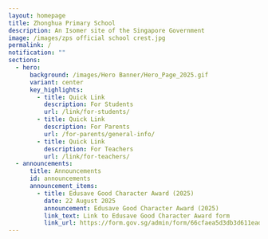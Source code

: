 ```yaml
---
layout: homepage
title: Zhonghua Primary School
description: An Isomer site of the Singapore Government
image: /images/zps official school crest.jpg
permalink: /
notification: ""
sections:
  - hero:
      background: /images/Hero Banner/Hero_Page_2025.gif
      variant: center
      key_highlights:
        - title: Quick Link
          description: For Students
          url: /link/for-students/
        - title: Quick Link
          description: For Parents
          url: /for-parents/general-info/
        - title: Quick Link
          description: For Teachers
          url: /link/for-teachers/
  - announcements:
      title: Announcements
      id: announcements
      announcement_items:
        - title: Edusave Good Character Award (2025)
          date: 22 August 2025
          announcement: Edusave Good Character Award (2025)
          link_text: Link to Edusave Good Character Award form
          link_url: https://form.gov.sg/admin/form/66cfaea5d3db3d611ead79ea
---
```

